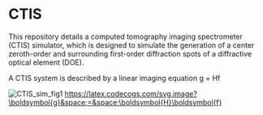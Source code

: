 # CTIS
This repository details a computed tomography imaging spectrometer (CTIS) simulator, which is designed to simulate the generation of a center zeroth-order and surrounding first-order diffraction spots of a diffractive optical element (DOE). 

A CTIS system is described by a linear imaging equation 
g = Hf


![CTIS_sim_fig1](https://user-images.githubusercontent.com/25078549/159441650-dad683ce-b5ed-4f01-be8a-174402e091c7.png)
https://latex.codecogs.com/svg.image?\boldsymbol{g}&space;=&space;\boldsymbol{H}\boldsymbol{f}
